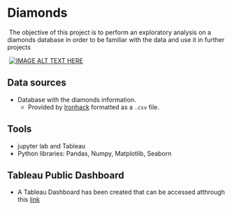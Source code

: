 #  Diamonds 
​
The objective of this project is to perform an exploratory analysis on a diamonds database in order to be familiar with the data and use it in further projects

​
[![IMAGE ALT TEXT HERE](https://img.youtube.com/vi/watch?v=2W-nmKpbTr8/0.jpg)](https://www.youtube.com/watch?v=watch?v=2W-nmKpbTr8)

## Data sources 
 - Database with the diamonds information.
    - Provided by [Ironhack](http://www.potacho.com/files/ironhack/diamonds_train.csv) formatted as a `.csv` file.

## Tools
- jupyter lab and Tableau
- Python libraries: Pandas, Numpy, Matplotlib, Seaborn
 
## Tableau Public Dashboard
- A Tableau Dashboard has been created that can be accessed atthrough this [link](https://public.tableau.com/profile/david.gozalo#!/vizhome/ExploratoryAnalysis_15961337532230/Damonds?publish=yes)





 
